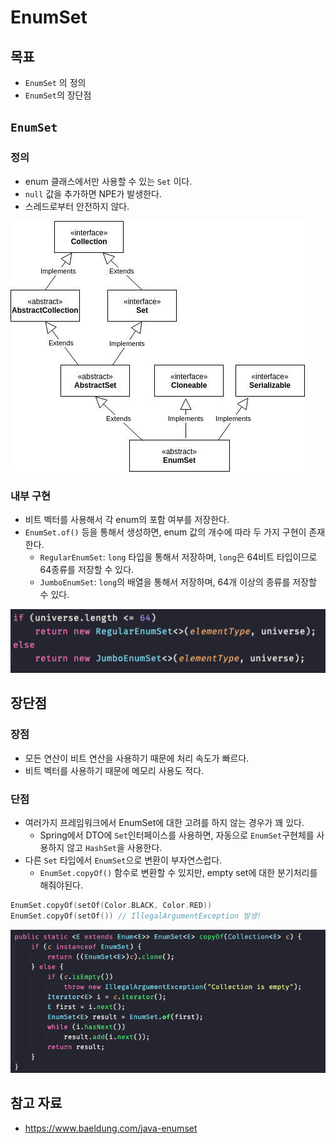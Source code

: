 # EnumSet

## 목표

- `EnumSet` 의 정의
- `EnumSet`의 장단점

## `EnumSet` 

### 정의

- enum 클래스에서만 사용할 수 있는 `Set` 이다.
- `null` 값을 추가하면 NPE가 발생한다.
- 스레드로부터 안전하지 않다.

![](assets/Pasted%20image%2020230327195816.png)

### 내부 구현

- 비트 벡터를 사용해서 각 enum의 포함 여부를 저장한다.
- `EnumSet.of()` 등을 통해서 생성하면, enum 값의 개수에 따라 두 가지 구현이 존재한다.
	- `RegularEnumSet`: `long` 타입을 통해서 저장하며, `long`은 64비트 타입이므로 64종류를 저장할 수 있다.
	- `JumboEnumSet`: `long`의 배열을 통해서 저장하며, 64개 이상의 종류를 저장할 수 있다.

![](assets/Pasted%20image%2020230327200415.png)

## 장단점

### 장점

- 모든 연산이 비트 연산을 사용하기 때문에 처리 속도가 빠르다.
- 비트 벡터를 사용하기 때문에 메모리 사용도 적다.

### 단점

- 여러가지 프레임워크에서 EnumSet에 대한 고려를 하지 않는 경우가 꽤 있다.
	- Spring에서 DTO에 `Set`인터페이스를 사용하면, 자동으로 `EnumSet`구현체를 사용하지 않고 `HashSet`을 사용한다.
- 다른 `Set` 타입에서 `EnumSet`으로 변환이 부자연스럽다.
	- `EnumSet.copyOf()` 함수로 변환할 수 있지만, empty set에 대한 분기처리를 해줘야된다.

```kotlin
EnumSet.copyOf(setOf(Color.BLACK, Color.RED))
EnumSet.copyOf(setOf()) // IllegalArgumentException 발생!
```

![](assets/Pasted%20image%2020230327202850.png)

## 참고 자료

- https://www.baeldung.com/java-enumset